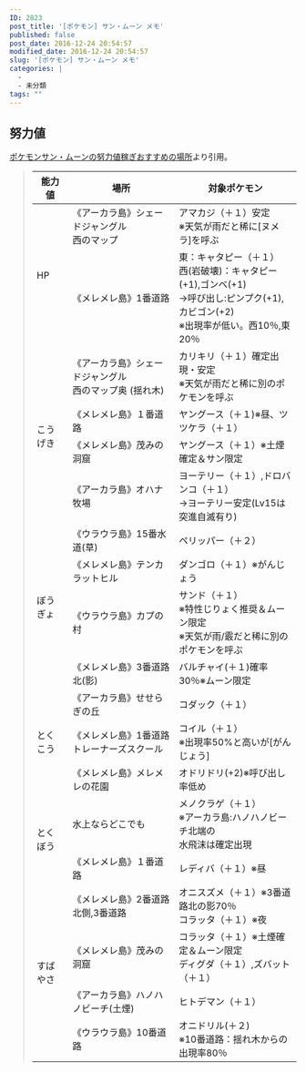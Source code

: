 ```yaml
---
ID: 2823
post_title: '[ポケモン] サン・ムーン メモ'
published: false
post_date: 2016-12-24 20:54:57
modified_date: 2016-12-24 20:54:57
slug: '[ポケモン] サン・ムーン メモ'
categories: |
  -
  - 未分類
tags: ""
---
```


## 努力値
[ポケモンサン・ムーンの努力値稼ぎおすすめの場所](http://blog.game-de.com/pm-sm/sm-doryoku/#basyo)より引用。

<blockquote style="color:inherit">
<table>
<thead>
<tr>
<th>能力値</th>
<th>場所</th>
<th>対象ポケモン</th>
</tr>
</thead>
<tbody>
<tr>
<td class="b" rowspan="2">HP</td>
<td>《アーカラ島》シェードジャングル<br> 西のマップ</td>
<td>アマカジ（＋１）安定<br> ※天気が雨だと稀に[ヌメラ]を呼ぶ</td>
</tr>
<tr>
<td>《メレメレ島》1番道路</td>
<td>東：キャタピー（＋１）<br> 西(岩破壊)：キャタピー(+1),ゴンベ(+1)<br> →呼び出し:ピンプク(+1),カビゴン(+2)<br> ※出現率が低い。西10％,東20％</td>
</tr>
<tr class="col">
<td rowspan="4" class="b">こうげき</td>
<td>《アーカラ島》シェードジャングル<br> 西のマップ奥 (揺れ木)</td>
<td>カリキリ（＋１）確定出現・安定<br><span>※天気が雨だと稀に別のポケモンを呼ぶ</span></td>
</tr>
<tr class="col">
<td>《メレメレ島》１番道路</td>
<td>ヤングース（＋１)※昼、ツツケラ（＋１）</td>
</tr>
<tr class="col">
<td>《メレメレ島》茂みの洞窟</td>
<td>ヤングース（＋１）※土煙確定＆<span class="yellow">サン限定</span></td>
</tr>
<tr class="col">
<td>《アーカラ島》オハナ牧場</td>
<td>ヨーテリー（＋１）,ドロバンコ（＋１）<br> →ヨーテリー安定(Lv15は突進自滅有り)</td>
</tr>
<tr>
<td rowspan="4" class="b">ぼうぎょ</td>
<td>《ウラウラ島》15番水道(草)</td>
<td>ペリッパー（＋２）</td>
</tr>
<tr>
<td>《メレメレ島》テンカラットヒル</td>
<td>ダンゴロ（＋１）※がんじょう</td>
</tr>
<tr>
<td>《ウラウラ島》カプの村</td>
<td>サンド（＋１）<br> ※特性じりょく推奨＆<span class="purple">ムーン限定</span> <br> ※天気が雨/霰だと稀に別のポケモンを呼ぶ</td>
</tr>
<tr>
<td>《メレメレ島》3番道路北(影)</td>
<td>バルチャイ(＋１)確率30％<span class="purple">※ムーン限定</span></td>
</tr>
<tr class="col">
<td rowspan="3" class="b">とくこう</td>
<td>《アーカラ島》せせらぎの丘</td>
<td>コダック（＋１）</td>
</tr>
<tr class="col">
<td>《メレメレ島》1番道路<br> トレーナーズスクール</td>
<td>コイル（＋１）<br> ※出現率50%と高いが[がんじょう]</td>
</tr>
<tr class="col">
<td>《メレメレ島》メレメレの花園</td>
<td>オドリドリ(+2)※呼び出し率低め</td>
</tr>
<tr>
<td rowspan="2" class="b">とくぼう</td>
<td>水上ならどこでも</td>
<td>メノクラゲ（＋１）<br> ※アーカラ島:ハノハノビーチ北端の<br> 水飛沫は確定出現</td>
</tr>
<tr>
<td>《メレメレ島》１番道路</td>
<td>レディバ（＋１）※昼</td>
</tr>
<tr class="col">
<td rowspan="4" class="b">すばやさ</td>
<td>《メレメレ島》2番道路北側,3番道路</td>
<td>オニスズメ（＋１）※3番道路北の影70％<br> コラッタ（＋１）※夜</td>
</tr>
<tr class="col">
<td>《メレメレ島》茂みの洞窟</td>
<td>コラッタ（＋１）※土煙確定＆<span class="purple">ムーン限定</span><br> ディグダ（＋１）,ズバット（＋１）</td>
</tr>
<tr class="col">
<td>《アーカラ島》ハノハノビーチ(土煙)</td>
<td>ヒトデマン（＋１）</td>
</tr>
<tr class="col">
<td>《ウラウラ島》10番道路</td>
<td>オニドリル(＋２)<br> ※10番道路：揺れ木からの出現率80％</td>
</tr>
</tbody>
</table>
</blockquote>